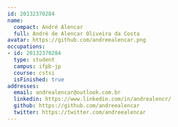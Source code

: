 ```yaml
---
id: 20132370284
name:
  compact: André Alencar
  full: André de Alencar Oliveira da Costa
avatar: https://github.com/andreealencar.png
occupations:
- id: 20132370284
  type: student
  campus: ifpb-jp
  course: cstsi
  isFinished: true
addresses:
  email: andrealencar@outlook.com.br
  linkedin: https://www.linkedin.com/in/andrealencr/
  github: https://github.com/andreealencar
  twitter: https://twitter.com/andreealencar
---
```

